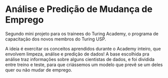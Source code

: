 # Análise e Predição de Mudança de Emprego
Segundo mini projeto para os trainees do Turing Academy, o programa de capacitação dos novos membros do Turing USP.

A ideia é exercitar os conceitos aprendidos durante o Academy inteiro, que envolvem limpeza, análise e predição de dados! A base escolhida pra análise traz informações sobre alguns cientistas de dados, e foi dividida entre treino e teste, para que criássemos um modelo que prevê se um deles quer ou não mudar de emprego.
